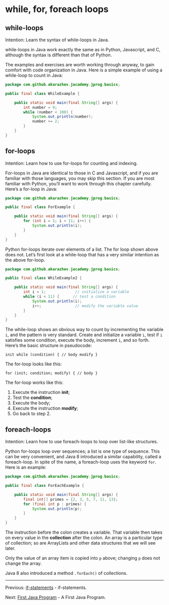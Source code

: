 # while, for, foreach loops

## while-loops

Intention: Learn the syntax of while-loops in Java.

while-loops in Java work exactly the same as in Python, Javascript, and C, although the syntax is different than that of 
Python.

The examples and exercises are worth working through anyway, to gain comfort with code organization in Java. 
Here is a simple example of using a while-loop to count in Java:

```java
package com.github.akarazhev.jacademy.jprog.basics;

public final class WhileExample {

    public static void main(final String[] args) {
        int number = 0;
        while (number < 100) {
            System.out.println(number);
            number += 2;
        }
    }
}
```

## for-loops

Intention: Learn how to use for-loops for counting and indexing.

For-loops in Java are identical to those in C and Javascript, and if you are familiar with those languages, 
you may skip this section. If you are most familiar with Python, you’ll want to work through this chapter carefully. 
Here’s a for-loop in Java:

```java
package com.github.akarazhev.jacademy.jprog.basics;

public final class ForExample {

    public static void main(final String[] args) {
        for (int i = 1; i < 11; i++) {
            System.out.println(i);
        }
    }
}
```

Python for-loops iterate over elements of a list. The for loop shown above does not. Let’s first look at a 
while-loop that has a very similar intention as the above for-loop.

```java
package com.github.akarazhev.jacademy.jprog.basics;

public final class WhileExample2 {

    public static void main(final String[] args) {
        int i = 1;             // initialize a variable
        while (i < 11) {      // test a condition
            System.out.println(i);
            i++;               // modify the variable value
        }
    }
}
```

The while-loop shows an obvious way to count by incrementing the variable `i`, and the pattern is very standard. 
Create and initialize a variable `i`, test if `i` satisfies some condition, execute the body, increment `i`, and so forth. 
Here’s the basic structure in pseudocode:

`
init
while (condition) {
  // body
  modify
}
`

The for-loop looks like this:

`
for (init; condition; modify) {
  // body
}
`

The for-loop works like this:

1. Execute the instruction <b>init</b>;
2. Test the <b>condition</b>;
3. Execute the body;
4. Execute the instruction <b>modify</b>;
5. Go back to step 2.

## foreach-loops

Intention: Learn how to use foreach-loops to loop over list-like structures.

Python for-loops loop over sequences; a list is one type of sequence. This can be very convenient, 
and Java 8 introduced a similar capability, called a foreach-loop. In spite of the name, a foreach-loop uses 
the keyword `for`. Here is an example:

```java
package com.github.akarazhev.jacademy.jprog.basics;

public final class ForEachExample {

    public static void main(final String[] args) {
        final int[] primes = {2, 3, 5, 7, 11, 13};
        for (final int p : primes) {
            System.out.println(p);
        }
    }
}
```

The instruction before the colon creates a variable. That variable then takes on every value in the <b>collection</b> after 
the colon. An array is a particular type of collection; so are ArrayLists and other data structures that we will see later.

Only the value of an array item is copied into `p` above; changing `p` does not change the array.

Java 8 also introduced a method `.forEach()` of collections.

<hr>

Previous: [if-statements](if-state.md "if-statements") - if-statements.

Next: [First Java Program](first-program.md "First Java Program") - A First Java Program.